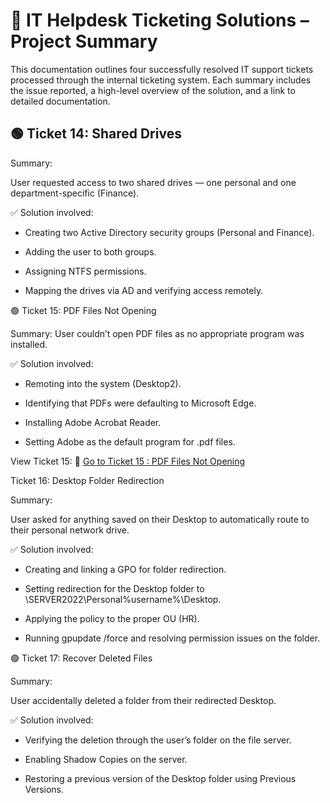 # 🧰 IT Helpdesk Ticketing Solutions – Project Summary

This documentation outlines four successfully resolved IT support tickets processed through the internal ticketing system. Each summary includes the issue reported, a high-level overview of the solution, and a link to detailed documentation.

## 🟢 Ticket 14:  Shared Drives

Summary:

User requested access to two shared drives — one personal and one department-specific (Finance).

✅ Solution involved:

- Creating two Active Directory security groups (Personal and Finance).

- Adding the user to both groups.

- Assigning NTFS permissions.

- Mapping the drives via AD and verifying access remotely.



🟢 Ticket 15: PDF Files Not Opening

Summary:
User couldn’t open PDF files as no appropriate program was installed.

✅ Solution involved:

- Remoting into the system (Desktop2).

- Identifying that PDFs were defaulting to Microsoft Edge.

- Installing Adobe Acrobat Reader.

- Setting Adobe as the default program for .pdf files.


View Ticket 15: 🔗 [ Go to Ticket 15 : PDF Files Not Opening](https://github.com/anthonydiazz/pdf_files_not_working)




Ticket 16: Desktop Folder Redirection

Summary:

User asked for anything saved on their Desktop to automatically route to their personal network drive.

✅ Solution involved:

- Creating and linking a GPO for folder redirection.

- Setting redirection for the Desktop folder to \\SERVER2022\Personal\%username%\Desktop.

- Applying the policy to the proper OU (HR).

- Running gpupdate /force and resolving permission issues on the folder.


🟢 Ticket 17: Recover Deleted Files

Summary:

User accidentally deleted a folder from their redirected Desktop.

✅ Solution involved:

- Verifying the deletion through the user’s folder on the file server.

- Enabling Shadow Copies on the server.

- Restoring a previous version of the Desktop folder using Previous Versions.

